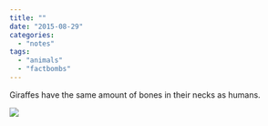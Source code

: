 ```yaml
---
title: ""
date: "2015-08-29"
categories: 
  - "notes"
tags: 
  - "animals"
  - "factbombs"
---
```


Giraffes have the same amount of bones in their necks as humans.

[![](images/GIraffe.jpeg)](http://davidpeach.co.uk/wp-content/uploads/2021/02/GIraffe.jpeg)
